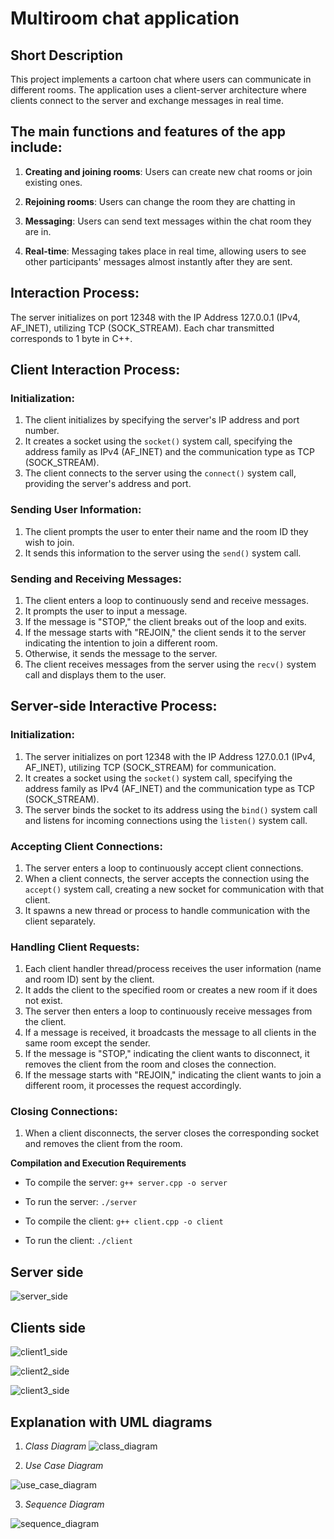 # Multiroom chat application

## Short Description

This project implements a cartoon chat where users can communicate in different rooms. The application uses a client-server architecture where clients connect to the server and exchange messages in real time.

## The main functions and features of the app include:

1. **Creating and joining rooms**: Users can create new chat rooms or join existing ones. 

2. **Rejoining rooms**: Users can change the room they are chatting in 

3. **Messaging**: Users can send text messages within the chat room they are in.

4. **Real-time**: Messaging takes place in real time, allowing users to see other participants' messages almost instantly after they are sent.
   
## Interaction Process:

The server initializes on port 12348 with the IP Address 127.0.0.1 (IPv4, AF_INET), utilizing TCP (SOCK_STREAM). Each char transmitted corresponds to 1 byte in C++.

## Client Interaction Process:

### Initialization:

1. The client initializes by specifying the server's IP address and port number.
2. It creates a socket using the `socket()` system call, specifying the address family as IPv4 (AF_INET) and the communication type as TCP (SOCK_STREAM).
3. The client connects to the server using the `connect()` system call, providing the server's address and port.

### Sending User Information:

1. The client prompts the user to enter their name and the room ID they wish to join.
2. It sends this information to the server using the `send()` system call.

### Sending and Receiving Messages:

1. The client enters a loop to continuously send and receive messages.
2. It prompts the user to input a message.
3. If the message is "STOP," the client breaks out of the loop and exits.
4. If the message starts with "REJOIN," the client sends it to the server indicating the intention to join a different room.
5. Otherwise, it sends the message to the server.
6. The client receives messages from the server using the `recv()` system call and displays them to the user.

## Server-side Interactive Process:

### Initialization:

1. The server initializes on port 12348 with the IP Address 127.0.0.1 (IPv4, AF_INET), utilizing TCP (SOCK_STREAM) for communication.
2. It creates a socket using the `socket()` system call, specifying the address family as IPv4 (AF_INET) and the communication type as TCP (SOCK_STREAM).
3. The server binds the socket to its address using the `bind()` system call and listens for incoming connections using the `listen()` system call.

### Accepting Client Connections:

1. The server enters a loop to continuously accept client connections.
2. When a client connects, the server accepts the connection using the `accept()` system call, creating a new socket for communication with that client.
3. It spawns a new thread or process to handle communication with the client separately.

### Handling Client Requests:

1. Each client handler thread/process receives the user information (name and room ID) sent by the client.
2. It adds the client to the specified room or creates a new room if it does not exist.
3. The server then enters a loop to continuously receive messages from the client.
4. If a message is received, it broadcasts the message to all clients in the same room except the sender.
5. If the message is "STOP," indicating the client wants to disconnect, it removes the client from the room and closes the connection.
6. If the message starts with "REJOIN," indicating the client wants to join a different room, it processes the request accordingly.

### Closing Connections:

1. When a client disconnects, the server closes the corresponding socket and removes the client from the room.


**Compilation and Execution Requirements**

- To compile the server: `g++ server.cpp -o server`
- To run the server: `./server`

- To compile the client: `g++ client.cpp -o client`
- To run the client: `./client`
  
## Server side 
![server_side](https://github.com/Anastasiiasyvak/multi-room_chat_application/assets/119412566/d0a6d446-4c0d-4208-9bdd-1ac6137b2087)

## Clients side
![client1_side](https://github.com/Anastasiiasyvak/multi-room_chat_application/assets/119412566/0494a4ba-7cf3-44b8-ae1c-d623f0d84421)

![client2_side](https://github.com/Anastasiiasyvak/multi-room_chat_application/assets/119412566/0e156b7b-d3dc-4f8f-aed4-0e229464d5b4)

![client3_side](https://github.com/Anastasiiasyvak/multi-room_chat_application/assets/119412566/e0c6dd4d-83f5-4256-8f4d-d5a6179668b7)


## Explanation with UML diagrams 

1. *Class Diagram*
![class_diagram](https://github.com/Anastasiiasyvak/multi-room_chat_application/assets/119412566/81442395-a9cf-4a4f-9fd9-55227e7cb11f)

2. *Use Case Diagram* 

![use_case_diagram](https://github.com/Anastasiiasyvak/multi-room_chat_application/assets/119412566/d7b2ecbd-a48c-4161-82c0-dc58aa28a097)

3. *Sequence Diagram*

![sequence_diagram](https://github.com/Anastasiiasyvak/multi-room_chat_application/assets/119412566/1cbf1779-b94b-4ff3-a3d0-a16ff629edc7)
